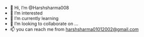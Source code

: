 - 👋 Hi, I’m @Harshsharma008
- 👀 I’m interested 
- 🌱 I’m currently learning  
- 💞️ I’m looking to collaborate on ...
- 📫 you can reach me from harshsharma01012002@gmail.com


<!---
Harshsharma008/Harshsharma008 is a ✨ special ✨ repository because its `README.md` (this file) appears on your GitHub profile.
You can click the Preview link to take a look at your changes.
--->
